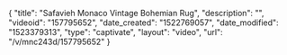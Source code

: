 {
    "title": "Safavieh Monaco Vintage Bohemian Rug",
    "description": "",
    "videoid": "157795652",
    "date_created": "1522769057",
    "date_modified": "1523379313",
    "type": "captivate",
    "layout": "video",
    "url": "\/v\/mnc243d\/157795652"
}